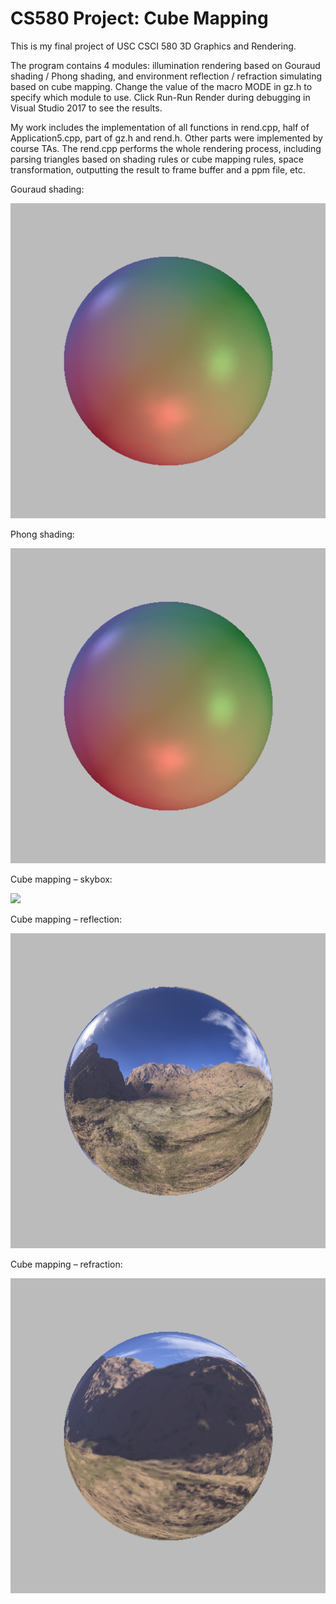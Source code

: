 # CS580 Project: Cube Mapping

This is my final project of USC CSCI 580 3D Graphics and Rendering. 

The program contains 4 modules: illumination rendering based on Gouraud shading / Phong shading, and environment reflection / refraction simulating based on cube mapping. Change the value of the macro MODE in gz.h to specify which module to use. Click Run-Run Render during debugging in Visual Studio 2017 to see the results.

My work includes the implementation of all functions in rend.cpp, half of Application5.cpp, part of gz.h and rend.h. Other parts were implemented by course TAs. The rend.cpp performs the whole rendering process, including parsing triangles based on shading rules or cube mapping rules, space transformation, outputting the result to frame buffer and a ppm file, etc.

Gouraud shading:

![](https://github.com/tyang863/CS580project-Cube-Mapping/blob/main/1.png)

Phong shading:

![](https://github.com/tyang863/CS580project-Cube-Mapping/blob/main/2.png)

Cube mapping – skybox:

![](https://github.com/tyang863/CS580project-Cube-Mapping/blob/main/5.png)

Cube mapping – reflection:

![](https://github.com/tyang863/CS580project-Cube-Mapping/blob/main/3.png)

Cube mapping – refraction:

![](https://github.com/tyang863/CS580project-Cube-Mapping/blob/main/4.png)
